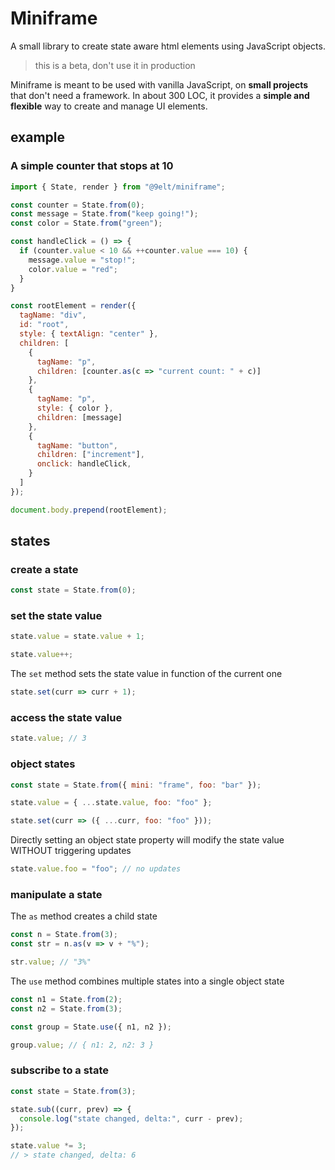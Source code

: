 # Miniframe

A small library to create state aware html elements using JavaScript objects.

> this is a beta, don't use it in production

Miniframe is meant to be used with vanilla JavaScript, on **small projects** that don't need a framework. In about 300 LOC, it provides a **simple and flexible** way to create and manage UI elements.

## example

### A simple counter that stops at 10

```js
import { State, render } from "@9elt/miniframe";

const counter = State.from(0);
const message = State.from("keep going!");
const color = State.from("green");

const handleClick = () => {
  if (counter.value < 10 && ++counter.value === 10) {
    message.value = "stop!";
    color.value = "red";
  }
}

const rootElement = render({
  tagName: "div",
  id: "root",
  style: { textAlign: "center" },
  children: [
    {
      tagName: "p",
      children: [counter.as(c => "current count: " + c)]
    },
    {
      tagName: "p",
      style: { color },
      children: [message]
    },
    {
      tagName: "button",
      children: ["increment"],
      onclick: handleClick,
    }
  ]
});

document.body.prepend(rootElement);
```

## states

### create a state

```js
const state = State.from(0);
```

### set the state value

```js
state.value = state.value + 1;
```

```js
state.value++;
```

The `set` method sets the state value in function of the current one
```js
state.set(curr => curr + 1);
```

### access the state value

```js
state.value; // 3
```

### object states

```js
const state = State.from({ mini: "frame", foo: "bar" });
```

```js
state.value = { ...state.value, foo: "foo" };
```

```js
state.set(curr => ({ ...curr, foo: "foo" }));
```

Directly setting an object state property will modify the state value WITHOUT triggering updates
```js
state.value.foo = "foo"; // no updates
```

### manipulate a state

The `as` method creates a child state
```js
const n = State.from(3);
const str = n.as(v => v + "%");

str.value; // "3%"
```

The `use` method combines multiple states into a single object state
```js
const n1 = State.from(2);
const n2 = State.from(3);

const group = State.use({ n1, n2 });

group.value; // { n1: 2, n2: 3 }
```

### subscribe to a state

```js
const state = State.from(3);

state.sub((curr, prev) => {
  console.log("state changed, delta:", curr - prev);
});

state.value *= 3;
// > state changed, delta: 6
```
